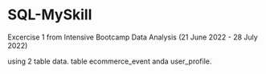 # SQL-MySkill
Excercise 1 from Intensive Bootcamp Data Analysis (21 June 2022 - 28 July 2022)

using 2 table data. table ecommerce_event anda user_profile.
